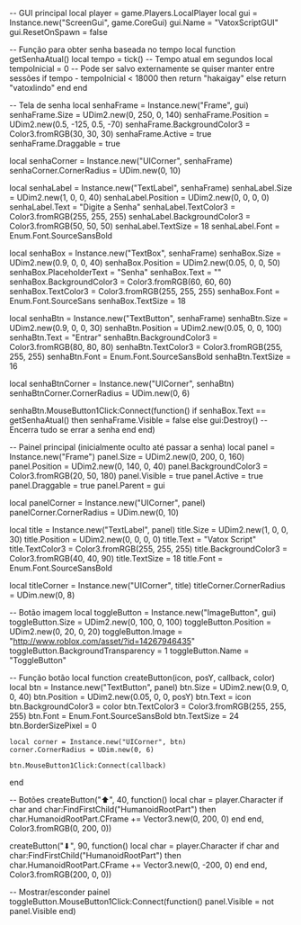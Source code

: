 -- GUI principal
local player = game.Players.LocalPlayer
local gui = Instance.new("ScreenGui", game.CoreGui)
gui.Name = "VatoxScriptGUI"
gui.ResetOnSpawn = false

-- Função para obter senha baseada no tempo
local function getSenhaAtual()
    local tempo = tick() -- Tempo atual em segundos
    local tempoInicial = 0 -- Pode ser salvo externamente se quiser manter entre sessões
    if tempo - tempoInicial < 18000 then
        return "hakaigay"
    else
        return "vatoxlindo"
    end
end

-- Tela de senha
local senhaFrame = Instance.new("Frame", gui)
senhaFrame.Size = UDim2.new(0, 250, 0, 140)
senhaFrame.Position = UDim2.new(0.5, -125, 0.5, -70)
senhaFrame.BackgroundColor3 = Color3.fromRGB(30, 30, 30)
senhaFrame.Active = true
senhaFrame.Draggable = true

local senhaCorner = Instance.new("UICorner", senhaFrame)
senhaCorner.CornerRadius = UDim.new(0, 10)

local senhaLabel = Instance.new("TextLabel", senhaFrame)
senhaLabel.Size = UDim2.new(1, 0, 0, 40)
senhaLabel.Position = UDim2.new(0, 0, 0, 0)
senhaLabel.Text = "Digite a Senha"
senhaLabel.TextColor3 = Color3.fromRGB(255, 255, 255)
senhaLabel.BackgroundColor3 = Color3.fromRGB(50, 50, 50)
senhaLabel.TextSize = 18
senhaLabel.Font = Enum.Font.SourceSansBold

local senhaBox = Instance.new("TextBox", senhaFrame)
senhaBox.Size = UDim2.new(0.9, 0, 0, 40)
senhaBox.Position = UDim2.new(0.05, 0, 0, 50)
senhaBox.PlaceholderText = "Senha"
senhaBox.Text = ""
senhaBox.BackgroundColor3 = Color3.fromRGB(60, 60, 60)
senhaBox.TextColor3 = Color3.fromRGB(255, 255, 255)
senhaBox.Font = Enum.Font.SourceSans
senhaBox.TextSize = 18

local senhaBtn = Instance.new("TextButton", senhaFrame)
senhaBtn.Size = UDim2.new(0.9, 0, 0, 30)
senhaBtn.Position = UDim2.new(0.05, 0, 0, 100)
senhaBtn.Text = "Entrar"
senhaBtn.BackgroundColor3 = Color3.fromRGB(80, 80, 80)
senhaBtn.TextColor3 = Color3.fromRGB(255, 255, 255)
senhaBtn.Font = Enum.Font.SourceSansBold
senhaBtn.TextSize = 16

local senhaBtnCorner = Instance.new("UICorner", senhaBtn)
senhaBtnCorner.CornerRadius = UDim.new(0, 6)

senhaBtn.MouseButton1Click:Connect(function()
    if senhaBox.Text == getSenhaAtual() then
        senhaFrame.Visible = false
    else
        gui:Destroy() -- Encerra tudo se errar a senha
    end
end)

-- Painel principal (inicialmente oculto até passar a senha)
local panel = Instance.new("Frame")
panel.Size = UDim2.new(0, 200, 0, 160)
panel.Position = UDim2.new(0, 140, 0, 40)
panel.BackgroundColor3 = Color3.fromRGB(20, 50, 180)
panel.Visible = true
panel.Active = true
panel.Draggable = true
panel.Parent = gui

local panelCorner = Instance.new("UICorner", panel)
panelCorner.CornerRadius = UDim.new(0, 10)

local title = Instance.new("TextLabel", panel)
title.Size = UDim2.new(1, 0, 0, 30)
title.Position = UDim2.new(0, 0, 0, 0)
title.Text = "Vatox Script"
title.TextColor3 = Color3.fromRGB(255, 255, 255)
title.BackgroundColor3 = Color3.fromRGB(40, 40, 90)
title.TextSize = 18
title.Font = Enum.Font.SourceSansBold

local titleCorner = Instance.new("UICorner", title)
titleCorner.CornerRadius = UDim.new(0, 8)

-- Botão imagem
local toggleButton = Instance.new("ImageButton", gui)
toggleButton.Size = UDim2.new(0, 100, 0, 100)
toggleButton.Position = UDim2.new(0, 20, 0, 20)
toggleButton.Image = "http://www.roblox.com/asset/?id=14267946435"
toggleButton.BackgroundTransparency = 1
toggleButton.Name = "ToggleButton"

-- Função botão
local function createButton(icon, posY, callback, color)
    local btn = Instance.new("TextButton", panel)
    btn.Size = UDim2.new(0.9, 0, 0, 40)
    btn.Position = UDim2.new(0.05, 0, 0, posY)
    btn.Text = icon
    btn.BackgroundColor3 = color
    btn.TextColor3 = Color3.fromRGB(255, 255, 255)
    btn.Font = Enum.Font.SourceSansBold
    btn.TextSize = 24
    btn.BorderSizePixel = 0

    local corner = Instance.new("UICorner", btn)
    corner.CornerRadius = UDim.new(0, 6)

    btn.MouseButton1Click:Connect(callback)
end

-- Botões
createButton("⬆", 40, function()
    local char = player.Character
    if char and char:FindFirstChild("HumanoidRootPart") then
        char.HumanoidRootPart.CFrame += Vector3.new(0, 200, 0)
    end
end, Color3.fromRGB(0, 200, 0))

createButton("⬇", 90, function()
    local char = player.Character
    if char and char:FindFirstChild("HumanoidRootPart") then
        char.HumanoidRootPart.CFrame += Vector3.new(0, -200, 0)
    end
end, Color3.fromRGB(200, 0, 0))

-- Mostrar/esconder painel
toggleButton.MouseButton1Click:Connect(function()
    panel.Visible = not panel.Visible
end)
